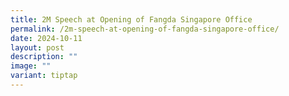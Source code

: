 ```yaml
---
title: 2M Speech at Opening of Fangda Singapore Office
permalink: /2m-speech-at-opening-of-fangda-singapore-office/
date: 2024-10-11
layout: post
description: ""
image: ""
variant: tiptap
---
```

